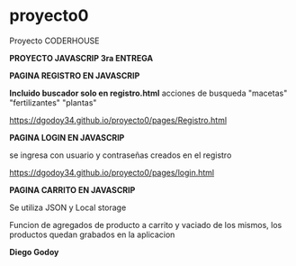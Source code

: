 # proyecto0 #

Proyecto CODERHOUSE

**PROYECTO JAVASCRIP
   3ra ENTREGA**

     
**PAGINA REGISTRO EN JAVASCRIP**

**Incluido buscador solo en registro.html**
acciones de busqueda "macetas" "fertilizantes" "plantas"


https://dgodoy34.github.io/proyecto0/pages/Registro.html

**PAGINA LOGIN EN JAVASCRIP**

se ingresa con usuario y contraseñas creados en el registro

https://dgodoy34.github.io/proyecto0/pages/login.html

**PAGINA CARRITO EN JAVASCRIP**

Se utiliza JSON y Local storage 

Funcion de agregados de producto a carrito y vaciado de los mismos, los productos quedan grabados en la aplicacion

**Diego Godoy**
